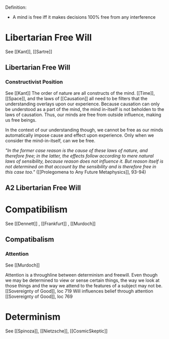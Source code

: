 Definition:
- A mind is free iff it makes decisions 100% free from any interference

# Libertarian Free Will
See [[Kant]], [[Sartre]]

## Libertarian Free Will

### Constructivist Position
See [[Kant]]
The order of nature are all constructs of the mind. [[Time]], [[Space]], and the laws of [[Causation]] all need to be filters that the understanding overlays upon our experience. Because causation can only be understood as a part of the mind, the mind in-itself is not beholden to the laws of causation. Thus, our minds are free from outside influence, making us free beings.

In the context of our understanding though, we cannot be free as our minds automatically impose cause and effect upon experience. Only when we consider the mind-in-itself, can we be free.

*"In the former case reason is the cause of these laws of nature, and therefore free; in the latter, the effects follow according to mere natural laws of sensibility, because reason does not influence it. But reason itself is not determined on that account by the sensibility and is therefore free in this case too."*
([[Prolegomena to Any Future Metaphysics]], 93-94)


## A2 Libertarian Free Will

# Compatibilism
See [[Dennett]] , [[Frankfurt]] , [[Murdoch]]

## Compatibalism

### Attention
See [[Murdoch]]

Attention is a throughline between determinism and freewill. Even though we may be determined to view or sense certain things, the way we look at those things and the way we attend to the features of a subject may not be. 
	[[Sovereignty of Good]], loc 719
Will influences belief through attention
	[[Sovereignty of Good]], loc 769


# Determinism
See [[Spinoza]], [[Nietzsche]], [[CosmicSkeptic]] 


